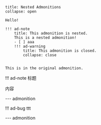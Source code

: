 ```ad-note
title: Nested Admonitions
collapse: open

Hello!

!!! ad-note
    title: This admonition is nested.
    This is a nested admonition!
	- [ ] aaa 
    !!! ad-warning
        title: This admonition is closed.
        collapse: close


This is in the original admonition.
```





!!! ad-note 标题

内容

--- admonition



!!! ad-bug ttt

--- admonition